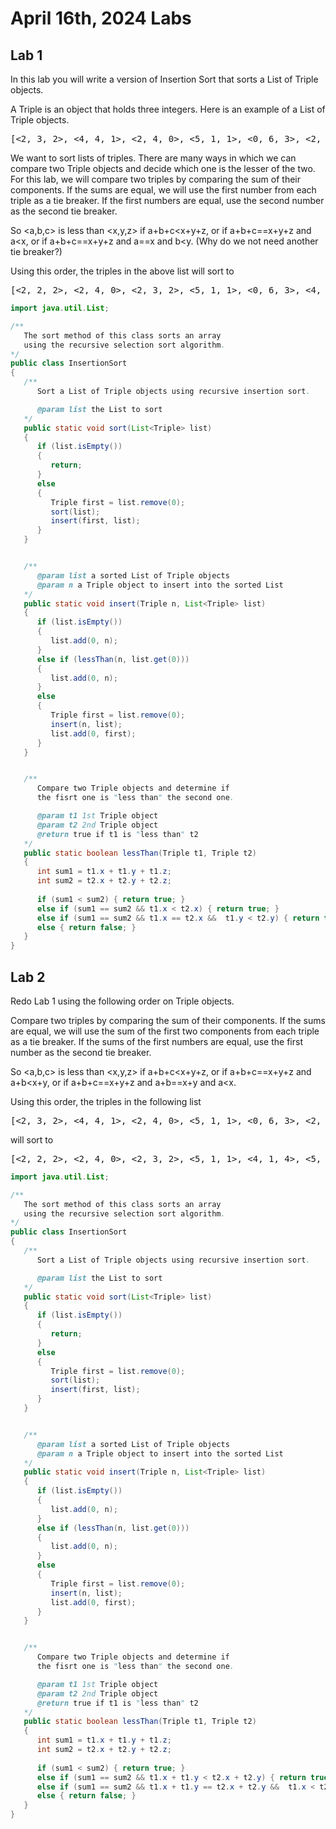 # April 16th, 2024 Labs
## Lab 1 
In this lab you will write a version of Insertion Sort that sorts a List of Triple objects.

A Triple is an object that holds three integers. Here is an example of a List of Triple objects.
<pre>
[<2, 3, 2>, <4, 4, 1>, <2, 4, 0>, <5, 1, 1>, <0, 6, 3>, <2, 2, 2>, <4, 1, 4>, <5, 0, 4>]
</pre>
We want to sort lists of triples. There are many ways in which we can compare two Triple objects and decide which one is the lesser of the two. For this lab, we will compare two triples by comparing the sum of their components. If the sums are equal, we will use the first number from each triple as a tie breaker. If the first numbers are equal, use the second number as the second tie breaker.

So <a,b,c> is less than <x,y,z> if a+b+c<x+y+z, or if a+b+c==x+y+z and a<x, or if a+b+c==x+y+z and a==x and b<y. (Why do we not need another tie breaker?)

Using this order, the triples in the above list will sort to
<pre>
[<2, 2, 2>, <2, 4, 0>, <2, 3, 2>, <5, 1, 1>, <0, 6, 3>, <4, 1, 4>, <4, 4, 1>, <5, 0, 4>]
</pre>

```java
import java.util.List;

/**
   The sort method of this class sorts an array
   using the recursive selection sort algorithm.
*/
public class InsertionSort
{
   /**
      Sort a List of Triple objects using recursive insertion sort.

      @param list the List to sort
   */
   public static void sort(List<Triple> list)
   {
      if (list.isEmpty())
      {
         return;
      }
      else
      {
         Triple first = list.remove(0);
         sort(list);
         insert(first, list);
      }
   }


   /**
      @param list a sorted List of Triple objects
      @param n a Triple object to insert into the sorted List
   */
   public static void insert(Triple n, List<Triple> list)
   {
      if (list.isEmpty())
      {
         list.add(0, n);
      }
      else if (lessThan(n, list.get(0)))
      {
         list.add(0, n);
      }
      else
      {
         Triple first = list.remove(0);
         insert(n, list);
         list.add(0, first);
      }
   }


   /**
      Compare two Triple objects and determine if
      the fisrt one is "less than" the second one.

      @param t1 1st Triple object
      @param t2 2nd Triple object
      @return true if t1 is "less than" t2
   */
   public static boolean lessThan(Triple t1, Triple t2)
   {
      int sum1 = t1.x + t1.y + t1.z;
      int sum2 = t2.x + t2.y + t2.z;
      
      if (sum1 < sum2) { return true; }
      else if (sum1 == sum2 && t1.x < t2.x) { return true; }
      else if (sum1 == sum2 && t1.x == t2.x &&  t1.y < t2.y) { return true; }
      else { return false; }
   }
}
```

## Lab 2 
Redo Lab 1 using the following order on Triple objects.

Compare two triples by comparing the sum of their components. If the sums are equal, we will use the sum of the first two components from each triple as a tie breaker. If the sums of the first numbers are equal, use the first number as the second tie breaker.

So <a,b,c> is less than <x,y,z> if a+b+c<x+y+z, or if a+b+c==x+y+z and a+b<x+y, or if a+b+c==x+y+z and a+b==x+y and a<x.

Using this order, the triples in the following list
<pre>
[<2, 3, 2>, <4, 4, 1>, <2, 4, 0>, <5, 1, 1>, <0, 6, 3>, <2, 2, 2>, <4, 1, 4>, <5, 0, 4>]
</pre>
will sort to
<pre>
[<2, 2, 2>, <2, 4, 0>, <2, 3, 2>, <5, 1, 1>, <4, 1, 4>, <5, 0, 4>, <0, 6, 3>, <4, 4, 1>]
</pre>

```java
import java.util.List;

/**
   The sort method of this class sorts an array
   using the recursive selection sort algorithm.
*/
public class InsertionSort
{
   /**
      Sort a List of Triple objects using recursive insertion sort.

      @param list the List to sort
   */
   public static void sort(List<Triple> list)
   {
      if (list.isEmpty())
      {
         return;
      }
      else
      {
         Triple first = list.remove(0);
         sort(list);
         insert(first, list);
      }
   }


   /**
      @param list a sorted List of Triple objects
      @param n a Triple object to insert into the sorted List
   */
   public static void insert(Triple n, List<Triple> list)
   {
      if (list.isEmpty())
      {
         list.add(0, n);
      }
      else if (lessThan(n, list.get(0)))
      {
         list.add(0, n);
      }
      else
      {
         Triple first = list.remove(0);
         insert(n, list);
         list.add(0, first);
      }
   }


   /**
      Compare two Triple objects and determine if
      the fisrt one is "less than" the second one.

      @param t1 1st Triple object
      @param t2 2nd Triple object
      @return true if t1 is "less than" t2
   */
   public static boolean lessThan(Triple t1, Triple t2)
   {
      int sum1 = t1.x + t1.y + t1.z;
      int sum2 = t2.x + t2.y + t2.z;
      
      if (sum1 < sum2) { return true; }
      else if (sum1 == sum2 && t1.x + t1.y < t2.x + t2.y) { return true; }
      else if (sum1 == sum2 && t1.x + t1.y == t2.x + t2.y &&  t1.x < t2.x) { return true; }
      else { return false; }
   }
}
```